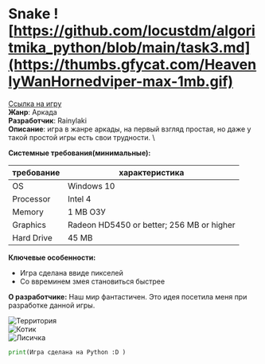 # Snake ![https://github.com/locustdm/algoritmika_python/blob/main/task3.md](https://thumbs.gfycat.com/HeavenlyWanHornedviper-max-1mb.gif)
[Ссылка на игру]()\
**Жанр**: Аркада\
**Разработчик**: Rainylaki\
**Описание**: игра в жанре аркады, на первый взгляд простая, но даже у такой простой игры есть свои трудности. \

**Системные требования(минимальные):**

|требование |характеристика                           |
|-          |-                                        |
|OS         |Windows 10                               |
|Processor  |Intel 4                                  |
|Memory     |1 MB ОЗУ                                 |
|Graphics   |Radeon HD5450 or better; 256 MB or higher|
|Hard Drive |45 MB                                    |

**Ключевые особенности:**
- Игра сделана ввиде пикселей
- Со ввреминем змея становиться быстрее

**О разработчике:**
Наш мир фантастичен. Это идея посетила меня при разработке данной игры.

![Территория](https://img.itch.zone/aW1nLzUxMzU1NDgucG5n/original/cIOU%2FP.png) \
![Котик](https://img.itch.zone/aW1nLzYxMzA0MjIuZ2lm/original/x7XLh2.gif) \
![Лисичка](https://img.itch.zone/aW1nLzYwMzUzMzEuZ2lm/original/U36zqc.gif)
```python
print(Игра сделана на Python :D )
```
